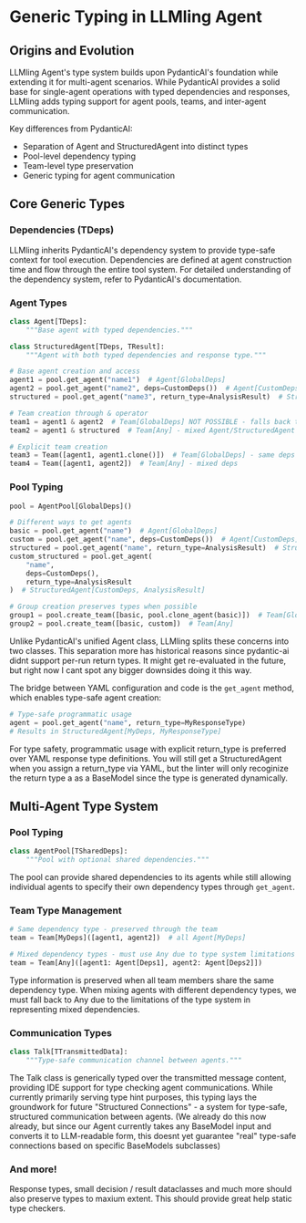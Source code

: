# Generic Typing in LLMling Agent

## Origins and Evolution

LLMling Agent's type system builds upon PydanticAI's foundation while extending it for multi-agent scenarios.
While PydanticAI provides a solid base for single-agent operations with typed dependencies and responses,
LLMling adds typing support for agent pools, teams, and inter-agent communication.

Key differences from PydanticAI:

- Separation of Agent and StructuredAgent into distinct types
- Pool-level dependency typing
- Team-level type preservation
- Generic typing for agent communication

## Core Generic Types

### Dependencies (TDeps)

LLMling inherits PydanticAI's dependency system to provide type-safe context for tool execution.
Dependencies are defined at agent construction time and flow through the entire tool system.
For detailed understanding of the dependency system, refer to PydanticAI's documentation.

### Agent Types

```python
class Agent[TDeps]:
    """Base agent with typed dependencies."""

class StructuredAgent[TDeps, TResult]:
    """Agent with both typed dependencies and response type."""

# Base agent creation and access
agent1 = pool.get_agent("name1")  # Agent[GlobalDeps]
agent2 = pool.get_agent("name2", deps=CustomDeps())  # Agent[CustomDeps]
structured = pool.get_agent("name3", return_type=AnalysisResult)  # StructuredAgent[GlobalDeps, AnalysisResult]

# Team creation through & operator
team1 = agent1 & agent2  # Team[GlobalDeps] NOT POSSIBLE - falls back to Any
team2 = agent1 & structured  # Team[Any] - mixed Agent/StructuredAgent

# Explicit team creation
team3 = Team([agent1, agent1.clone()])  # Team[GlobalDeps] - same deps preserved
team4 = Team([agent1, agent2])  # Team[Any] - mixed deps
```

### Pool Typing

```python
pool = AgentPool[GlobalDeps]()

# Different ways to get agents
basic = pool.get_agent("name")  # Agent[GlobalDeps]
custom = pool.get_agent("name", deps=CustomDeps())  # Agent[CustomDeps]
structured = pool.get_agent("name", return_type=AnalysisResult)  # StructuredAgent[GlobalDeps, AnalysisResult]
custom_structured = pool.get_agent(
    "name",
    deps=CustomDeps(),
    return_type=AnalysisResult
)  # StructuredAgent[CustomDeps, AnalysisResult]

# Group creation preserves types when possible
group1 = pool.create_team([basic, pool.clone_agent(basic)])  # Team[GlobalDeps]
group2 = pool.create_team([basic, custom])  # Team[Any]
```

Unlike PydanticAI's unified Agent class, LLMling splits these concerns into two classes.
This separation more has historical reasons since pydantic-ai didnt support per-run return types.
It might get re-evaluated in the future, but right now I cant spot any bigger downsides doing it this way.

The bridge between YAML configuration and code is the `get_agent` method, which enables type-safe agent creation:

```python
# Type-safe programmatic usage
agent = pool.get_agent("name", return_type=MyResponseType)
# Results in StructuredAgent[MyDeps, MyResponseType]
```

For type safety, programmatic usage with explicit return_type is preferred over YAML response type definitions.
You will still get a StructuredAgent when you assign a return_type via YAML, but the linter will only recoginize the return type a as
a BaseModel since the type is generated dynamically.

## Multi-Agent Type System

### Pool Typing

```python
class AgentPool[TSharedDeps]:
    """Pool with optional shared dependencies."""
```
The pool can provide shared dependencies to its agents while still allowing individual agents to specify their own dependency types through `get_agent`.

### Team Type Management

```python
# Same dependency type - preserved through the team
team = Team[MyDeps]([agent1, agent2])  # all Agent[MyDeps]

# Mixed dependency types - must use Any due to type system limitations
team = Team[Any]([agent1: Agent[Deps1], agent2: Agent[Deps2]])
```

Type information is preserved when all team members share the same dependency type. When mixing agents with different dependency types,
we must fall back to Any due to the limitations of the type system in representing mixed dependencies.

### Communication Types
```python
class Talk[TTransmittedData]:
    """Type-safe communication channel between agents."""
```

The Talk class is generically typed over the transmitted message content, providing IDE support for type checking agent communications.
While currently primarily serving type hint purposes, this typing lays the groundwork for future "Structured Connections" - a system for type-safe,
structured communication between agents. (We already do this now already, but since our Agent currently takes any BaseModel input and converts it to LLM-readable form,
this doesnt yet guarantee "real" type-safe connections based on specific BaseModels subclasses)


### And more!

Response types, small decision / result dataclasses and much more should also preserve types to maxium extent.
This should provide great help static type checkers.
